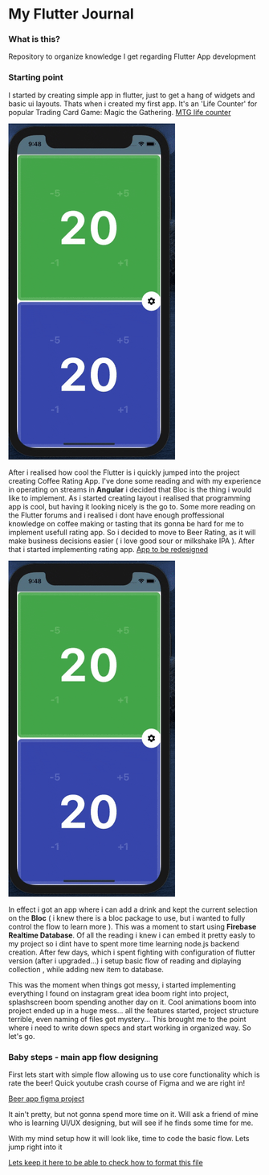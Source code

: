 # My Flutter Journal

### What is this? 
Repository to organize knowledge I get regarding Flutter App development

### Starting point
I started by creating simple app in flutter, just to get a hang of widgets and basic ui layouts.
Thats when i created my first app. It's an 'Life Counter' for popular Trading Card Game: Magic the Gathering. 
[MTG life counter](https://github.com/Jan-Stepien/MTG-life-counter)

![alt text][gif]

[gif]: https://github.com/Jan-Stepien/MTG-life-counter/blob/main/github_assets/mtg_life_coutner.gif "Mtg life counter"

After i realised how cool the Flutter is i quickly jumped into the project creating Coffee Rating App. I've done some reading and with my experience in operating on streams in **Angular** i decided that Bloc is the thing i would like to implement.
As i started creating layout i realised that programming app is cool, but having it looking nicely is the go to.
Some more reading on the Flutter forums and i realised i dont have enough proffessional knowledge on coffee making or tasting that its gonna be hard for me to implement usefull rating app.
So i decided to move to Beer Rating, as it will make business decisions easier ( i love good sour or milkshake IPA ). After that i started implementing rating app. 
[App to be redesigned](https://github.com/Jan-Stepien/beer-team-scrap)

![alt text2][gif]

[gif]: https://github.com/Jan-Stepien/beer-team-scrap/blob/main/github_assets/ugly_beer_app.gif "Beer Team Scrap"


In effect i got an app where i can add a drink and kept the current selection on the **Bloc** ( i knew there is a bloc package to use, but i wanted to fully control the flow to learn more ). 
This was a moment to start using **Firebase Realtime Database**. Of all the reading i knew i can embed it pretty easly to my project so i dint have to spent more time learning node.js backend creation.
After few days, which i spent fighting with configuration of flutter version (after i upgraded...) i setup basic flow of reading and diplaying collection , while adding new item to database.

This was the moment when things got messy, i started implementing everything I found on instagram great idea boom right into project, splashscreen boom spending another day on it. Cool animations boom into project ended up in a huge mess... all the features started, project structure terrible, even naming of files got mystery... This brought me to the point where i need to write down specs and start working in organized way. So let's go.

### Baby steps - main app flow designing

First lets start with simple flow allowing us to use core functionality which is rate the beer! 
Quick youtube crash course of Figma and we are right in!


[Beer app figma project](https://www.figma.com/file/dW2sEj8mjibg5ZyoM04lgp/Beer-Team-App?node-id=0%3A1)


It ain't pretty, but not gonna spend more time on it. Will ask a friend of mine who is learning UI/UX designing, but will see if he finds some time for me.

With my mind setup how it will look like, time to code the basic flow. Lets jump right into it




[Lets keep it here to be able to check how to format this file](https://guides.github.com/features/mastering-markdown/)
